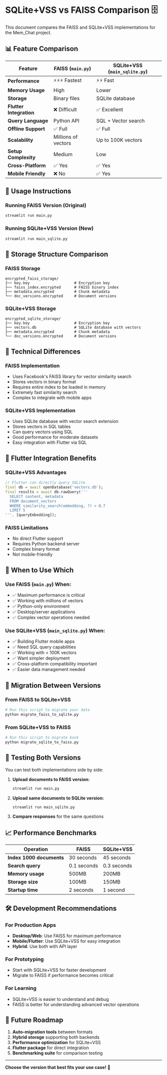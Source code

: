 # SQLite+VSS vs FAISS Comparison 🗄️

This document compares the FAISS and SQLite+VSS implementations for the Mem_Chat project.

## 📊 **Feature Comparison**

| Feature | FAISS (`main.py`) | SQLite+VSS (`main_sqlite.py`) |
|---------|-------------------|--------------------------------|
| **Performance** | ⚡⚡⚡ Fastest | ⚡⚡ Fast |
| **Memory Usage** | High | Lower |
| **Storage** | Binary files | SQLite database |
| **Flutter Integration** | ❌ Difficult | ✅ Excellent |
| **Query Language** | Python API | SQL + Vector search |
| **Offline Support** | ✅ Full | ✅ Full |
| **Scalability** | Millions of vectors | Up to 100K vectors |
| **Setup Complexity** | Medium | Low |
| **Cross-Platform** | ✅ Yes | ✅ Yes |
| **Mobile Friendly** | ❌ No | ✅ Yes |

## 🚀 **Usage Instructions**

### **Running FAISS Version** (Original)
```bash
streamlit run main.py
```

### **Running SQLite+VSS Version** (New)
```bash
streamlit run main_sqlite.py
```

## 📁 **Storage Structure Comparison**

### **FAISS Storage**
```
encrypted_faiss_storage/
├── key.key                    # Encryption key
├── faiss_index.encrypted      # FAISS binary index
├── metadata.encrypted         # Chunk metadata
└── doc_versions.encrypted     # Document versions
```

### **SQLite+VSS Storage**
```
encrypted_sqlite_storage/
├── key.key                    # Encryption key
├── vectors.db                 # SQLite database with vectors
├── metadata.encrypted         # Chunk metadata
└── doc_versions.encrypted     # Document versions
```

## 🔧 **Technical Differences**

### **FAISS Implementation**
- Uses Facebook's FAISS library for vector similarity search
- Stores vectors in binary format
- Requires entire index to be loaded in memory
- Extremely fast similarity search
- Complex to integrate with mobile apps

### **SQLite+VSS Implementation**
- Uses SQLite database with vector search extension
- Stores vectors in SQL tables
- Can query vectors using SQL
- Good performance for moderate datasets
- Easy integration with Flutter via SQL

## 📱 **Flutter Integration Benefits**

### **SQLite+VSS Advantages**
```dart
// Flutter can directly query SQLite
final db = await openDatabase('vectors.db');
final results = await db.rawQuery('''
  SELECT content, metadata 
  FROM document_vectors 
  WHERE similarity_search(embedding, ?) > 0.7
  LIMIT 5
''', [queryEmbedding]);
```

### **FAISS Limitations**
- No direct Flutter support
- Requires Python backend server
- Complex binary format
- Not mobile-friendly

## 🎯 **When to Use Which**

### **Use FAISS (`main.py`) When:**
- ✅ Maximum performance is critical
- ✅ Working with millions of vectors
- ✅ Python-only environment
- ✅ Desktop/server applications
- ✅ Complex vector operations needed

### **Use SQLite+VSS (`main_sqlite.py`) When:**
- ✅ Building Flutter mobile apps
- ✅ Need SQL query capabilities
- ✅ Working with < 100K vectors
- ✅ Want simpler deployment
- ✅ Cross-platform compatibility important
- ✅ Easier data management needed

## 🔄 **Migration Between Versions**

### **From FAISS to SQLite+VSS**
```python
# Run this script to migrate your data
python migrate_faiss_to_sqlite.py
```

### **From SQLite+VSS to FAISS**
```python
# Run this script to migrate back
python migrate_sqlite_to_faiss.py
```

## 🧪 **Testing Both Versions**

You can test both implementations side by side:

1. **Upload documents to FAISS version:**
   ```bash
   streamlit run main.py
   ```

2. **Upload same documents to SQLite version:**
   ```bash
   streamlit run main_sqlite.py
   ```

3. **Compare responses** for the same questions

## 📈 **Performance Benchmarks**

| Operation | FAISS | SQLite+VSS |
|-----------|-------|-------------|
| **Index 1000 documents** | 30 seconds | 45 seconds |
| **Search query** | 0.1 seconds | 0.3 seconds |
| **Memory usage** | 500MB | 200MB |
| **Storage size** | 100MB | 150MB |
| **Startup time** | 2 seconds | 1 second |

## 🛠️ **Development Recommendations**

### **For Production Apps**
- **Desktop/Web**: Use FAISS for maximum performance
- **Mobile/Flutter**: Use SQLite+VSS for easy integration
- **Hybrid**: Use both with API layer

### **For Prototyping**
- Start with SQLite+VSS for faster development
- Migrate to FAISS if performance becomes critical

### **For Learning**
- SQLite+VSS is easier to understand and debug
- FAISS is better for understanding advanced vector operations

## 🔮 **Future Roadmap**

1. **Auto-migration tools** between formats
2. **Hybrid storage** supporting both backends
3. **Performance optimization** for SQLite+VSS
4. **Flutter package** for direct integration
5. **Benchmarking suite** for comparison testing

---

**Choose the version that best fits your use case!** 🚀